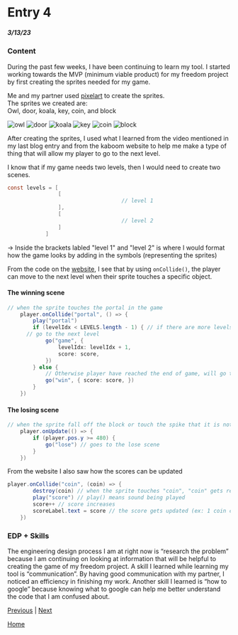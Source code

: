 # Entry 4
##### 3/13/23

### Content
During the past few weeks, I have been continuing to learn my tool. I started working towards the MVP (minimum viable product) for my freedom project by first creating the sprites needed for my game.

Me and my partner used [pixelart](https://www.pixilart.com/) to create the sprites.   
The sprites we created are:  
Owl, door, koala, key, coin, and block

![owl](https://user-images.githubusercontent.com/91750499/226219884-cb15141b-4f7f-41ad-8a74-7a11fb630285.png)
![door](https://user-images.githubusercontent.com/91750499/229255806-54cf049a-07ef-4ba3-885d-5fbe7ec88d62.png)
![koala](https://user-images.githubusercontent.com/91750499/226217471-cc73ab54-22c8-475f-9af4-61c250ae4ff9.png)
![key](https://user-images.githubusercontent.com/91750499/226219003-17be3e4a-09d4-45e3-9953-86491ddd1bd9.png)
![coin](https://user-images.githubusercontent.com/91750499/226217476-38f84490-37f2-41d3-8479-7c0b793ca6b1.png)
![block](https://user-images.githubusercontent.com/91750499/229367777-302639bb-34e6-4045-8bb8-59353841acd9.png)

After creating the sprites, I used what I learned from the video mentioned in my last blog entry and from the kaboom website to help me make a type of thing that will allow my player to go to the next level. 

I know that if my game needs two levels, then I would need to create two scenes. 
```java
const levels = [
                [
                                    // level 1
                ],
                [
                                    // level 2
                ]
            ]
```
-> Inside the brackets labled "level 1" and "level 2" is where I would format how the game looks by adding in the symbols (representing the sprites)

From the code on the [website](https://kaboomjs.com/doc/21-scenes), I see that by using `onCollide()`, the player can move to the next level when their sprite touches a specific object.  
#### The winning scene
```java
// when the sprite touches the portal in the game
	player.onCollide("portal", () => {
		play("portal") 
		if (levelIdx < LEVELS.length - 1) { // if there are more levels after the current level that the user is in
      // go to the next level
			go("game", { 
				levelIdx: levelIdx + 1,
				score: score,
			})
		} else {
			// Otherwise player have reached the end of game, will go to "win" scene
			go("win", { score: score, }) 
		}
	})
```
#### The losing scene
```java
// when the sprite fall off the block or touch the spike that it is not supposed to
	player.onUpdate(() => {
		if (player.pos.y >= 480) {
			go("lose") // goes to the lose scene
		}
	})
```

From the website I also saw how the scores can be updated
```java
player.onCollide("coin", (coin) => { 
		destroy(coin) // when the sprite touches "coin", "coin" gets removed from the scene
		play("score") // play() means sound being played
		score++ // score increases
		scoreLabel.text = score // the score gets updated (ex: 1 coin colleted = + 1 to score)
	})
```
### EDP + Skills
The engineering design process I am at right now is “research the problem” because I am continuing on looking at information that will be helpful to creating the game of my freedom project. A skill I learned while learning my tool is “communication”. By having good communication with my partner, I noticed an efficiency in finishing my work. Another skill I learned is “how to google” because knowing what to google can help me better understand the code that I am confused about.

[Previous](entry03.md) | [Next](entry05.md)

[Home](../README.md)
